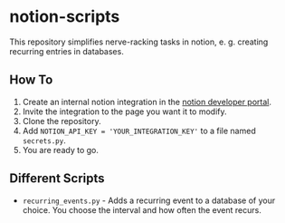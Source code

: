 # notion-scripts

This repository simplifies nerve-racking tasks in notion, e. g. creating recurring entries in databases. 

## How To

1. Create an internal notion integration in the [notion developer portal](https://developers.notion.com/).
2. Invite the integration to the page you want it to modify.
3. Clone the repository.
4. Add `NOTION_API_KEY = 'YOUR_INTEGRATION_KEY'` to a file named `secrets.py`.
5. You are ready to go.

## Different Scripts
- `recurring_events.py` - Adds a recurring event to a database of your choice. You choose the interval and how often the event recurs.
